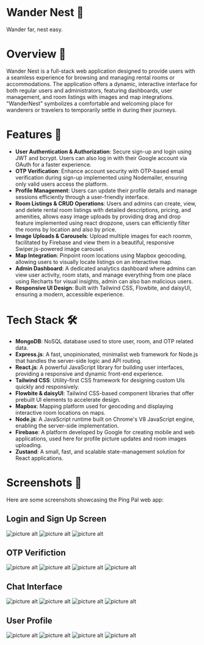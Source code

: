 # Wander Nest 🏡 #
Wander far, nest easy.

# Overview 🚀 #
Wander Nest is a full-stack web application designed to provide users with a seamless experience for browsing and managing rental rooms or accommodations. The application offers a dynamic, interactive interface for both regular users and administrators, featuring dashboards, user management, and room listings with images and map integrations. "WanderNest" symbolizes a comfortable and welcoming place for wanderers or travelers to temporarily settle in during their journeys.

# Features 🌟 #
* **User Authentication & Authorization**: Secure sign-up and login using JWT and bcrypt. Users can also log in with their Google account via OAuth for a faster experience.
* **OTP Verification**: Enhance account security with OTP-based email verification during sign-up implemented using Nodemailer, ensuring only valid users access the platform.
* **Profile Management**: Users can update their profile details and manage sessions efficiently through a user-friendly interface.
* **Room Listings & CRUD Operations**: Users and admins can create, view, and delete rental room listings with detailed descriptions, pricing, and amenities, allows easy image uploads by providing drag and drop feature implemented using react dropzone, users can efficiently filter the rooms by location and also by price.
* **Image Uploads & Carousels**: Upload multiple images for each roomm, facilitated by Firebase and view them in a beautiful, responsive Swiper.js-powered image carousel.
* **Map Integration**: Pinpoint room locations using Mapbox geocoding, allowing users to visually locate listings on an interactive map.
* **Admin Dashboard**: A dedicated analytics dashboard where admins can view user activity, room stats, and manage everything from one place using Recharts for visual insights, admin can also ban malicious users.
* **Responsive UI Design**: Built with Tailwind CSS, Flowbite, and daisyUI, ensuring a modern, accessible experience.
  
# Tech Stack 🛠 #
* **MongoDB**: NoSQL database used to store user, room, and OTP related data.
* **Express.js**: A fast, unopinionated, minimalist web framework for Node.js that handles the server-side logic and API routing.
* **React.js**: A powerful JavaScript library for building user interfaces, providing a responsive and dynamic front-end experience.
* **Tailwind CSS**: Utility-first CSS framework for designing custom UIs quickly and responsively.
* **Flowbite & daisyUI**: Tailwind CSS-based component libraries that offer prebuilt UI elements to accelerate design.
* **Mapbox**: Mapping platform used for geocoding and displaying interactive room locations on maps.
* **Node.js**: A JavaScript runtime built on Chrome's V8 JavaScript engine, enabling the server-side implementation.
* **Firebase**: A platform developed by Google for creating mobile and web applications, used here for profile picture updates and room images uploading.
* **Zustand**: A small, fast, and scalable state-management solution for React applications.

# Screenshots 📸 #
Here are some screenshots showcasing the Ping Pal web app:

## Login and Sign Up Screen ##
![picture alt](https://firebasestorage.googleapis.com/v0/b/wander-nest-3a4ef.appspot.com/o/UI%2FScreenshot%20(64).png?alt=media&token=8d2912ee-e9d2-416f-a69d-94cbb6c89c12)
![picture alt](https://firebasestorage.googleapis.com/v0/b/wander-nest-3a4ef.appspot.com/o/UI%2FScreenshot%20(66).png?alt=media&token=459dae94-2ea0-4003-9fb0-8c9413d7e8b8)
![picture alt](https://firebasestorage.googleapis.com/v0/b/wander-nest-3a4ef.appspot.com/o/UI%2FScreenshot%20(68).png?alt=media&token=e47c8a58-6d66-4a0c-8b95-bea401cfade2)

## OTP Verifiction ##
![picture alt](https://firebasestorage.googleapis.com/v0/b/wander-nest-3a4ef.appspot.com/o/UI%2FScreenshot%20(69).png?alt=media&token=02eba28a-2a4a-4c7e-833c-5e149f4c5ee6)
![picture alt](https://firebasestorage.googleapis.com/v0/b/wander-nest-3a4ef.appspot.com/o/UI%2FWhatsApp%20Image%202025-06-16%20at%2015.00.04.jpeg?alt=media&token=eb43fbac-16fb-442c-9dfc-487a2f7d6155)
![picture alt](https://firebasestorage.googleapis.com/v0/b/wander-nest-3a4ef.appspot.com/o/UI%2FScreenshot%20(70).png?alt=media&token=0fdb3a25-dd2a-42d5-b863-3386966a98f7)
![picture alt](https://firebasestorage.googleapis.com/v0/b/wander-nest-3a4ef.appspot.com/o/UI%2FScreenshot%20(71).png?alt=media&token=23a639e4-6aef-4632-ad3b-3470626f481d)

## Chat Interface ##
![picture alt](https://firebasestorage.googleapis.com/v0/b/ping-pal.appspot.com/o/Screenshot%20(275).png?alt=media&token=df5a716d-e8f3-451f-a05f-f0aa81bcbacf)
![picture alt](https://firebasestorage.googleapis.com/v0/b/ping-pal.appspot.com/o/Screenshot%20(282).png?alt=media&token=7746dc18-85f2-4f3b-bcd4-8016c24985d8)
![picture alt](https://firebasestorage.googleapis.com/v0/b/ping-pal.appspot.com/o/Screenshot%20(283).png?alt=media&token=5be1fa44-fbe4-4e50-a314-f840186bca4f)
![picture alt](https://firebasestorage.googleapis.com/v0/b/ping-pal.appspot.com/o/Screenshot%20(284).png?alt=media&token=d32b042c-9452-43cd-82fb-d560cd02db16)

## User Profile ##
![picture alt](https://firebasestorage.googleapis.com/v0/b/ping-pal.appspot.com/o/Screenshot%20(276).png?alt=media&token=d8aacec5-a6e2-4711-b1ad-451fd025a7ef)
![picture alt](https://firebasestorage.googleapis.com/v0/b/ping-pal.appspot.com/o/Screenshot%20(278).png?alt=media&token=0dca0ff3-54eb-4afc-aad2-3950b79258d1)
![picture alt](https://firebasestorage.googleapis.com/v0/b/ping-pal.appspot.com/o/Screenshot%20(279).png?alt=media&token=e2439a66-be95-4b19-aae3-fe4b1658693f)
![picture alt](https://firebasestorage.googleapis.com/v0/b/ping-pal.appspot.com/o/Screenshot%20(280).png?alt=media&token=eb549507-7c79-47ae-a6b3-82f10171c62b)

